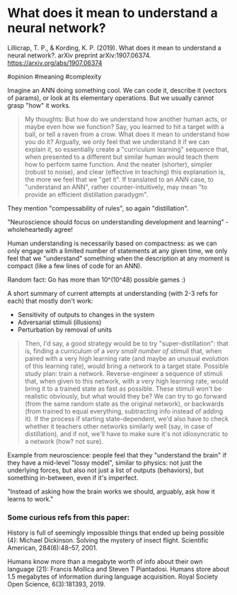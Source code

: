 # What does it mean to understand a neural network?

Lillicrap, T. P., & Kording, K. P. (2019). What does it mean to understand a neural network?. arXiv preprint arXiv:1907.06374.
https://arxiv.org/abs/1907.06374

#opinion #meaning #complexity

Imagine an ANN doing something cool. We can code it, describe it (vectors of params), or look at its elementary operations. But we usually cannot grasp "how" it works.

> My thoughts: But how do we understand how another human acts, or maybe even how we function? Say, you learned to hit a target with a ball, or tell a raven from a crow. What does it mean to understand how you do it? Argually, we only feel that we understand it if we can explain it, so essentially create a "curriculum learning" sequence that, when presented to a different but similar human would teach them how to perform same function. And the neater (shorter), simpler (robust to noise), and clear (effective in teaching) this explanation is, the more we feel that we "get it".
> If translated to an ANN case, to "understand an ANN", rather counter-intuitively, may mean "to provide an efficient distillation paradygm".

They mention "compessability of rules", so again "distillation".

"Neuroscience should focus on understanding development and learning" - wholeheartedly agree!

Human understanding is necessarily based on compactness: as we can only engage with a limited number of statements at any given time, we only feel that we "understand" something when the description at any moment is compact (like a few lines of code for an ANN).

Random fact: Go has more than 10^(10^48) possible games :)

A short summary of current attempts at understanding (with 2-3 refs for each) that mostly don't work:
* Sensitivity of outputs to changes in the system
* Adversarial stimuli (illusions)
* Perturbation by removal of units

> Then, I'd say, a good strategy would be to try "super-distillation": that is, finding a curriculum of a _very small number of stimuli_ that, when paired with a very high learning rate (and maybe an unusual evolution of this learning rate), would bring a network to a target state. Possible study plan: train a network. Reverse-engineer a sequence of stimuli that, when given to this network, with a very high learning rate, would bring it to a trained state as fast as possible. These stimuli won't be realistic obviously, but what would they be? We can try to go forward (from the same random state as the original network), or backwards (from trained to equal everything, subtracting info instead of adding it). If the process if starting state-dependent, we'd also have to check whether it teachers other networks similarly well (say, in case of distillation), and if not, we'll have to make sure it's not idiosyncratic to a network (how? not sure).

Example from neuroscience: people feel that they "understand the brain" if they have a mid-level "lossy model", similar to physics: not just the underlying forces, but also not just a list of outputs (behaviors), but something in-between, even if it's imperfect.

"Instead of asking how the brain works we should, arguably, ask how it learns to work."

### Some curious refs from this paper:
History is full of seemingly impossible things that ended up being possible (4):
Michael Dickinson. Solving the mystery of insect flight. Scientific American, 284(6):48–57, 2001.

Humans know more than a megabyte worth of info about their own language (21):
Francis Mollica and Steven T Piantadosi. Humans store about 1.5 megabytes of information during language acquisition. Royal Society Open Science, 6(3):181393, 2019.